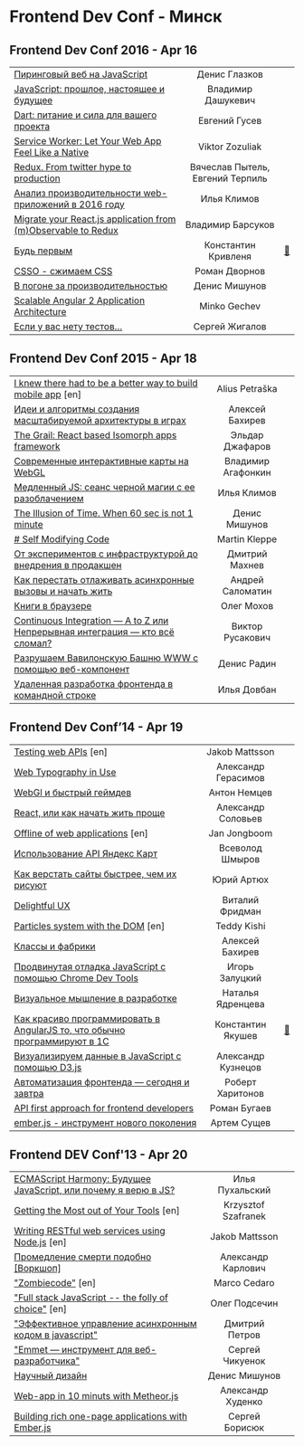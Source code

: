 # Frontend Dev Conf - Минск

## Frontend Dev Conf 2016 - Apr 16 
| | | |
| --- | :---: | --- |
| [Пиринговый веб на JavaScript](https:&#x2F;&#x2F;www.youtube.com&#x2F;watch?v&#x3D;ilCmkgto_0U)  | Денис Глазков |    |
| [JavaScript: прошлое, настоящее и будущее](https:&#x2F;&#x2F;www.youtube.com&#x2F;watch?v&#x3D;_OcnHy64xM0)  | Владимир Дашукевич |    |
| [Dart: питание и сила для вашего проекта](https:&#x2F;&#x2F;www.youtube.com&#x2F;watch?v&#x3D;wE7VMBnQ7jY)  | Евгений Гусев |    |
| [Service Worker: Let Your Web App Feel Like a Native](https:&#x2F;&#x2F;www.youtube.com&#x2F;watch?v&#x3D;s8zJeoRQ1AM)  | Viktor Zozuliak |    |
| [Redux. From twitter hype to production](https:&#x2F;&#x2F;www.youtube.com&#x2F;watch?v&#x3D;3SJkW6IZTRY)  | Вячеслав Пытель, Евгений Терпиль |    |
| [Анализ производительности web-приложений в 2016 году](https:&#x2F;&#x2F;www.youtube.com&#x2F;watch?v&#x3D;JIkWFrHL0xo)  | Илья Климов |    |
| [Migrate your React.js application from (m)Observable to Redux](https:&#x2F;&#x2F;www.youtube.com&#x2F;watch?v&#x3D;aXRv5rvsp0U)  | Владимир Барсуков |    |
| [Будь первым](https:&#x2F;&#x2F;www.youtube.com&#x2F;watch?v&#x3D;HHrHQxGGFzw)  | Константин Кривленя | [:notebook:](https:&#x2F;&#x2F;mavrin.github.io&#x2F;pres-be-first&#x2F;)   |
| [CSSO - сжимаем CSS](https:&#x2F;&#x2F;www.youtube.com&#x2F;watch?v&#x3D;MyUGy66tFDg)  | Роман Дворнов |    |
| [В погоне за производительностью](https:&#x2F;&#x2F;www.youtube.com&#x2F;watch?v&#x3D;egiLQun-FxI)  | Денис Мишунов |    |
| [Scalable Angular 2 Application Architecture](https:&#x2F;&#x2F;www.youtube.com&#x2F;watch?v&#x3D;r9D5JeVClBs)  | Minko Gechev |    |
| [Если у вас нету тестов…](https:&#x2F;&#x2F;www.youtube.com&#x2F;watch?v&#x3D;Or9AFLFYUuA&amp;t&#x3D;2s)  | Сергей Жигалов |    |
## Frontend Dev Conf 2015 - Apr 18 
| | | |
| --- | :---: | --- |
| [I knew there had to be a better way to build mobile app](https:&#x2F;&#x2F;www.youtube.com&#x2F;watch?v&#x3D;87SHfeyrWcY) [en] | Alius Petraška |    |
| [Идеи и алгоритмы создания масштабируемой архитектуры в играх](https:&#x2F;&#x2F;www.youtube.com&#x2F;watch?v&#x3D;I1CHink09Ig)  | Алексей Бахирев |    |
| [The Grail: React based Isomorph apps framework](https:&#x2F;&#x2F;www.youtube.com&#x2F;watch?v&#x3D;kRAOdqOnqnM)  | Эльдар Джафаров |    |
| [Современные интерактивные карты на WebGL](https:&#x2F;&#x2F;www.youtube.com&#x2F;watch?v&#x3D;yMmyzzApGy4)  | Владимир Агафонкин |    |
| [Медленный JS: сеанс черной магии с ее разоблачением](https:&#x2F;&#x2F;www.youtube.com&#x2F;watch?v&#x3D;ZAJmJmKWNPw)  | Илья Климов |    |
| [The Illusion of Time. When 60 sec is not 1 minute](https:&#x2F;&#x2F;www.youtube.com&#x2F;watch?v&#x3D;AUd1TnJiYcU)  | Денис Мишунов |    |
| [# Self Modifying Code](https:&#x2F;&#x2F;www.youtube.com&#x2F;watch?v&#x3D;1uvIw7X0u48)  | Martin Kleppe |    |
| [От экспериментов с инфраструктурой до внедрения в продакшен](https:&#x2F;&#x2F;www.youtube.com&#x2F;watch?v&#x3D;xM32c-0BMXc)  | Дмитрий Махнев |    |
| [Как перестать отлаживать асинхронные вызовы и начать жить](https:&#x2F;&#x2F;www.youtube.com&#x2F;watch?v&#x3D;OGSppLmGchY)  | Андрей Саломатин |    |
| [Книги в браузере](https:&#x2F;&#x2F;www.youtube.com&#x2F;watch?v&#x3D;m3TK94ZQjPw)  | Олег Мохов |    |
| [Continuous Integration — A to Z или Непрерывная интеграция — кто всё сломал?](https:&#x2F;&#x2F;www.youtube.com&#x2F;watch?v&#x3D;Rrv0-I3HIAw)  | Виктор Русакович |    |
| [Разрушаем Вавилонскую Башню WWW с помощью веб-компонент](https:&#x2F;&#x2F;www.youtube.com&#x2F;watch?v&#x3D;abc6pAeLbpw)  | Денис Радин |    |
| [Удаленная разработка фронтенда в командной строке](https:&#x2F;&#x2F;www.youtube.com&#x2F;watch?v&#x3D;Rzsmv0aWFM8)  | Илья Довбан |    |
## Frontend Dev Conf’14 - Apr 19 
| | | |
| --- | :---: | --- |
| [Testing web APIs](https:&#x2F;&#x2F;www.youtube.com&#x2F;watch?v&#x3D;mlnUK_6K7Qs) [en] | Jakob Mattsson |    |
| [Web Typography in Use](https:&#x2F;&#x2F;www.youtube.com&#x2F;watch?v&#x3D;ojOgFC3r0jE)  | Александр Герасимов |    |
| [WebGl и быстрый геймдев](https:&#x2F;&#x2F;www.youtube.com&#x2F;watch?v&#x3D;ROiVmJ1DPL4)  | Антон Немцев |    |
| [React, или как начать жить проще](https:&#x2F;&#x2F;www.youtube.com&#x2F;watch?v&#x3D;YJNUK0EA_Jo)  | Александр Соловьев |    |
| [Offline of web applications](https:&#x2F;&#x2F;www.youtube.com&#x2F;watch?v&#x3D;AbixY3W8ayo) [en] | Jan Jongboom |    |
| [Использование API Яндекс Карт](https:&#x2F;&#x2F;www.youtube.com&#x2F;watch?v&#x3D;J1ngKr6V8eA)  | Всеволод Шмыров |    |
| [Как верстать сайты быстрее, чем их рисуют](https:&#x2F;&#x2F;www.youtube.com&#x2F;watch?v&#x3D;tdRuZfZW99A)  | Юрий Артюх |    |
| [Delightful UX](https:&#x2F;&#x2F;www.youtube.com&#x2F;watch?v&#x3D;By3qHQbh8Qs)  | Виталий Фридман |    |
| [Particles system with the DOM](https:&#x2F;&#x2F;www.youtube.com&#x2F;watch?v&#x3D;Qfub8dQ9NLo) [en] | Teddy Kishi |    |
| [Классы и фабрики](https:&#x2F;&#x2F;www.youtube.com&#x2F;watch?v&#x3D;kj5VGQrusXI)  | Алексей Бахирев |    |
| [Продвинутая отладка JavaScript с помощью Сhrome Dev Tools](https:&#x2F;&#x2F;www.youtube.com&#x2F;watch?v&#x3D;Zu3SVmYnFFw)  | Игорь Залуцкий |    |
| [Визуальное мышление в разработке](https:&#x2F;&#x2F;www.youtube.com&#x2F;watch?v&#x3D;ekOivWLquCY)  | Наталья Ядренцева |    |
| [Как красиво программировать в AngularJS то, что обычно программируют в 1С](https:&#x2F;&#x2F;www.youtube.com&#x2F;watch?v&#x3D;3JA0MQB0t4g)  | Константин Якушев | [:notebook:](https:&#x2F;&#x2F;www.slideshare.net&#x2F;kyakushev&#x2F;angularjs-1-35530573)   |
| [Визуализируем данные в JavaScript с помощью D3.js](https:&#x2F;&#x2F;www.youtube.com&#x2F;watch?v&#x3D;-sfdtR6Arpw)  | Александр Кузнецов |    |
| [Автоматизация фронтенда — сегодня и завтра](https:&#x2F;&#x2F;www.youtube.com&#x2F;watch?v&#x3D;Fe5fW-WtQSI)  | Роберт Харитонов |    |
| [API first approach for frontend developers](https:&#x2F;&#x2F;www.youtube.com&#x2F;watch?v&#x3D;ZR3lQ5bb5lY)  | Роман Бугаев |    |
| [ember.js - инструмент нового поколения](https:&#x2F;&#x2F;www.youtube.com&#x2F;watch?v&#x3D;Qx8dbHcur-c)  | Артем Сущев |    |
## Frontend DEV Conf&#39;13 - Apr 20 
| | | |
| --- | :---: | --- |
| [ECMAScript Harmony: Будущее JavaScript, или почему я верю в JS?](https:&#x2F;&#x2F;www.youtube.com&#x2F;watch?v&#x3D;zUJ2JuyWv7E)  | Илья Пухальский |    |
| [Getting the Most out of Your Tools](https:&#x2F;&#x2F;www.youtube.com&#x2F;watch?v&#x3D;OA3UYqjvs1Y) [en] | Krzysztof Szafranek |    |
| [Writing RESTful web services using Node.js](https:&#x2F;&#x2F;www.youtube.com&#x2F;watch?v&#x3D;DomgE7AzjWc) [en] | Jakob Mattsson |    |
| [Промедление смерти подобно [Воркшоп]](https:&#x2F;&#x2F;www.youtube.com&#x2F;watch?v&#x3D;07jvRp_anBQ)  | Александр Карлович |    |
| [​&quot;Zombiecode&quot;](https:&#x2F;&#x2F;www.youtube.com&#x2F;watch?v&#x3D;rX5_UPVouhU) [en] | Marco Cedaro |    |
| [​​&quot;Full stack JavaScript -- the folly of choice&quot;](https:&#x2F;&#x2F;www.youtube.com&#x2F;watch?v&#x3D;-oQHOo0VSkw) [en] | Олег Подсечин |    |
| [​​&quot;Эффективное управление асинхронным кодом в javascript&quot;](https:&#x2F;&#x2F;www.youtube.com&#x2F;watch?v&#x3D;FyCkQuF3-qM)  | Дмитрий Петров |    |
| [​&quot;Emmet — инструмент для веб-разработчика&quot;​](https:&#x2F;&#x2F;www.youtube.com&#x2F;watch?v&#x3D;reQ-GIUk2y8)  | Сергей Чикуенок |    |
| [Научный дизайн](https:&#x2F;&#x2F;www.youtube.com&#x2F;watch?v&#x3D;S6PQaiRl98c)  | Денис Мишунов |    |
| [Web-app in 10 minuts with Metheor.js](https:&#x2F;&#x2F;www.youtube.com&#x2F;watch?v&#x3D;qFTqQ-Luwdw)  | Александр Худенко |    |
| [Building rich one-page applications with Ember.js](https:&#x2F;&#x2F;www.youtube.com&#x2F;watch?v&#x3D;AFncEM4rBw8)  | Сергей Борисюк |    |
